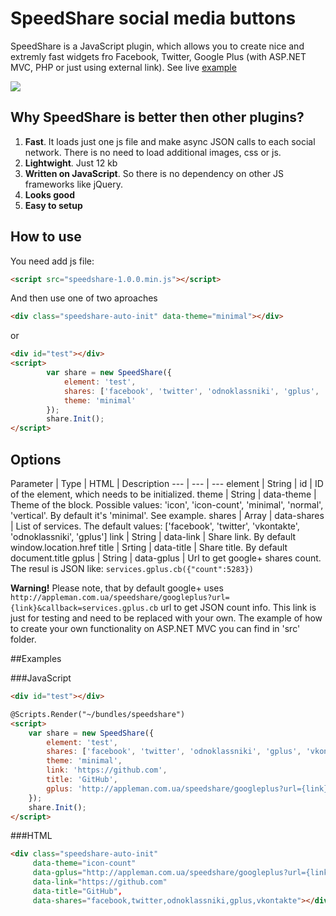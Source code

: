 SpeedShare social media buttons
==========

SpeedShare is a JavaScript plugin, which allows you to create nice and extremly fast widgets fro Facebook, Twitter, Google Plus (with ASP.NET MVC, PHP or just using external link). See live <a href="http://yablokov-alex.github.io/SpeedShare/">example</a>

<img src="https://raw.github.com/yablokov-alex/speedshare/master/images/social.jpg" />

## Why SpeedShare is better then other plugins?

1. **Fast**. It loads just one js file and make async JSON calls to each social network. There is no need to load additional images, css or js.
2. **Lightwight**. Just 12 kb
3. **Written on JavaScript**. So there is no dependency on other JS frameworks like jQuery.
4. **Looks good**
5. **Easy to setup**

## How to use

You need add js file:

```html
<script src="speedshare-1.0.0.min.js"></script>
```

And then use one of two aproaches


```html
<div class="speedshare-auto-init" data-theme="minimal"></div>
```

or
```html
<div id="test"></div>
<script>
        var share = new SpeedShare({
            element: 'test',
            shares: ['facebook', 'twitter', 'odnoklassniki', 'gplus', 'vkontakte'],
            theme: 'minimal'
        });
        share.Init();
</script>
```
## Options

Parameter | Type | HTML | Description
--- | --- | ---
element | String | id | ID of the element, which needs to be initialized.
theme | String | data-theme | Theme of the block. Possible values: 'icon', 'icon-count', 'minimal', 'normal', 'vertical'. By default it's 'minimal'. See example.
shares | Array | data-shares | List of services. The default values: ['facebook', 'twitter', 'vkontakte', 'odnoklassniki', 'gplus']
link | String | data-link | Share link. By default window.location.href
title | Srting | data-title | Share title. By default document.title
gplus | String | data-gplus | Url to get google+ shares count. The resul is JSON like: `services.gplus.cb({"count":5283})`

**Warning!** Please note, that by default google+ uses `http://appleman.com.ua/speedshare/googleplus?url={link}&callback=services.gplus.cb` url to get JSON count info. This link is just for testing and need to be replaced with your own. The example of how to create your own functionality on ASP.NET MVC you can find in 'src' folder.

##Examples

###JavaScript

```html
<div id="test"></div>

@Scripts.Render("~/bundles/speedshare")
<script>
    var share = new SpeedShare({
        element: 'test',
        shares: ['facebook', 'twitter', 'odnoklassniki', 'gplus', 'vkontakte'],
        theme: 'minimal',
        link: 'https://github.com',
        title: 'GitHub',
        gplus: 'http://appleman.com.ua/speedshare/googleplus?url={link}&callback=services.gplus.cb'
    });
    share.Init();
</script>
```

###HTML

```html
<div class="speedshare-auto-init"
     data-theme="icon-count"
     data-gplus="http://appleman.com.ua/speedshare/googleplus?url={link}&callback=services.gplus.cb"
     data-link="https://github.com"
     data-title="GitHub",
     data-shares="facebook,twitter,odnoklassniki,gplus,vkontakte"></div>
```